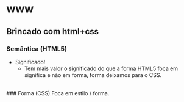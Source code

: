 # www
## Brincado com html+css
 ### Semântica (HTML5)
 -  Significado!</br> 
    - Tem mais valor o significado do que a forma
HTML5 foca em significa e não em forma, forma deixamos para o CSS.</br>
</br>
### Forma (CSS)
Foca em estilo / forma.
